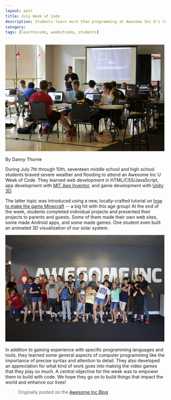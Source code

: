 ```yaml
---
layout: post
title: July Week of Code
description: Students learn more than programming at Awesome Inc U's learn-to-code summer camp
category: 
tags: [learntocode, weekofcode, students]
---
```


![Classroom at Awesome Inc Week of Code - July 2015](/img/blog/july-15-week-of-code-classroom.jpg)

By Danny Thorne

During July 7th through 10th, seventeen middle school and high school students braved severe weather and flooding to attend an Awesome Inc U Week of Code. They learned web development in HTML/CSS/JavaScript, app development with [MIT App Inventor](http://appinventor.mit.edu/explore/), and game development with [Unity 3D](https://unity3d.com/). 

<!--break-->

The latter topic was introduced using a new, locally-crafted tutorial on [how to make the game Minecraft](https://github.com/dannythorne/MakingMinecraft_Take02) -- a big hit with this age group! At the end of the week, students completed individual projects and presented their projects to parents and guests. Some of them made their own web sites, some made Android apps, and some made games. One student even built an animated 3D visualization of our solar system. 

![Student group at Awesome Inc Week of Code - July 2015](/img/blog/july-15-week-of-code-students.jpg)

In addition to gaining experience with specific programming languages and tools, they learned some general aspects of computer programming like the importance of precise syntax and attention to detail. They also developed an appreciation for what kind of work goes into making the video games that they play so much. A central objective for the week was to empower them to build with code. We hope they go on to build things that impact the world and enhance our lives!
  
> Originally posted on the [Awesome Inc Blog](http://blog.awesomeinc.org/post/125270723281/july-week-of-code)
